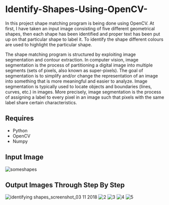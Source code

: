 # Identify-Shapes-Using-OpenCV-

<p> In this project shape matching program is being done using OpenCV. At first, I have taken an input image consisting of five different geometrical shapes, then each shape has been identified and proper text has been put up on that particular shape to label it. To identify the shape different colours are used to highlight the particular shape. <p>
<p> The shape matching program is structured by exploiting image segmentation and contour extraction. In computer vision, image segmentation is the process of partitioning a digital image into multiple segments (sets of pixels, also known as super-pixels). The goal of segmentation is to simplify and/or change the representation of an image into something that is more meaningful and easier to analyze. Image segmentation is typically used to locate objects and boundaries (lines, curves, etc.) in images. More precisely, image segmentation is the process of assigning a label to every pixel in an image such that pixels with the same label share certain characteristics. <p>
  
## Requires
   
   * Python
   * OpenCV
   * Numpy
   
## Input Image

![someshapes](https://user-images.githubusercontent.com/40036314/48658073-a7a2ed00-ea61-11e8-9e3f-9ef8569d472f.jpg)

## Output Images Through Step By Step

![identifying shapes_screenshot_03 11 2018](https://user-images.githubusercontent.com/40036314/48658097-08322a00-ea62-11e8-91a4-77bce2934b5c.png)
![2](https://user-images.githubusercontent.com/40036314/48658098-0d8f7480-ea62-11e8-9a85-89a12a2a150d.png)
![3](https://user-images.githubusercontent.com/40036314/48658101-154f1900-ea62-11e8-8557-c73682db072d.png)
![4](https://user-images.githubusercontent.com/40036314/48658103-1a13cd00-ea62-11e8-8302-a85f6c198902.png)
![5](https://user-images.githubusercontent.com/40036314/48658104-1e3fea80-ea62-11e8-9992-2fdc2658eb72.png)
